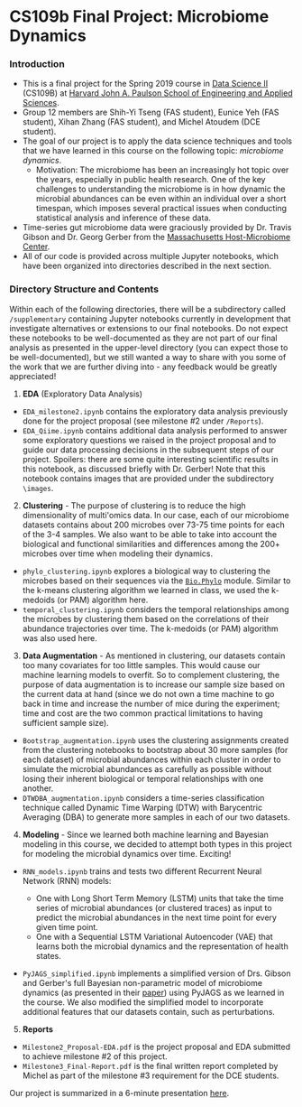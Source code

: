 # CS109b Final Project: Microbiome Dynamics

### Introduction
- This is a final project for the Spring 2019 course in [Data Science II](https://harvard-iacs.github.io/2019-CS109B) (CS109B) at [Harvard John A. Paulson School of Engineering and Applied Sciences](https://iacs.seas.harvard.edu).
- Group 12 members are Shih-Yi Tseng (FAS student), Eunice Yeh (FAS student), Xihan Zhang (FAS student), and Michel Atoudem (DCE student). 
- The goal of our project is to apply the data science techniques and tools that we have learned in this course on the following topic: *microbiome dynamics*.
  + Motivation: The microbiome has been an increasingly hot topic over the years, especially in public health research. One of the key challenges to understanding the microbiome is in how dynamic the microbial abundances can be even within an individual over a short timespan, which imposes several practical issues when conducting statistical analysis and inference of these data.
- Time-series gut microbiome data were graciously provided by Dr. Travis Gibson and Dr. Georg Gerber from the [Massachusetts Host-Microbiome Center](https://metagenomics.partners.org).
- All of our code is provided across multiple Jupyter notebooks, which have been organized into directories described in the next section.

### Directory Structure and Contents
Within each of the following directories, there will be a subdirectory called `/supplementary` containing Jupyter notebooks currently in development that investigate alternatives or extensions to our final notebooks. Do not expect these notebooks to be well-documented as they are not part of our final analysis as presented in the upper-level directory (you can expect those to be well-documented), but we still wanted a way to share with you some of the work that we are further diving into - any feedback would be greatly appreciated!

1. __EDA__ (Exploratory Data Analysis)
  - `EDA_milestone2.ipynb` contains the exploratory data analysis previously done for the project proposal (see milestone #2 under `/Reports`). 
  - `EDA_Qiime.ipynb` contains additional data analysis performed to answer some exploratory questions we raised in the project proposal and to guide our data processing decisions in the subsequent steps of our project. Spoilers: there are some quite interesting scientific results in this notebook, as discussed briefly with Dr. Gerber! Note that this notebook contains images that are provided under the subdirectory `\images`.

2. __Clustering__ - The purpose of clustering is to reduce the high dimensionality of multi'omics data. In our case, each of our microbiome datasets contains about 200 microbes over 73-75 time points for each of the 3-4 samples. We also want to be able to take into account the biological and functional similarities and differences among the 200+ microbes over time when modeling their dynamics.

  - `phylo_clustering.ipynb` explores a biological way to clustering the microbes based on their sequences via the [`Bio.Phylo`](https://biopython.org/wiki/Phylo) module. Similar to the k-means clustering algorithm we learned in class, we used the k-medoids (or PAM) algorithm here.
  - `temporal_clustering.ipynb` considers the temporal relationships among the microbes by clustering them based on the correlations of their abundance trajectories over time. The k-medoids (or PAM) algorithm was also used here.

3. __Data Augmentation__ - As mentioned in clustering, our datasets contain too many covariates for too little samples. This would cause our machine learning models to overfit. So to complement clustering, the purpose of data augmentation is to increase our sample size based on the current data at hand (since we do not own a time machine to go back in time and increase the number of mice during the experiment; time and cost are the two common practical limitations to having sufficient sample size).

  - `Bootstrap_augmentation.ipynb` uses the clustering assignments created from the clustering notebooks to bootstrap about 30 more samples (for each dataset) of microbial abundances within each cluster in order to simulate the microbial abundances as carefully as possible without losing their inherent biological or temporal relationships with one another.
  - `DTWDBA_augmentation.ipynb` considers a time-series classification technique called Dynamic Time Warping (DTW) with Barycentric Averaging (DBA) to generate more samples in each of our two datasets.
  
4. __Modeling__ - Since we learned both machine learning and Bayesian modeling in this course, we decided to attempt both types in this project for modeling the microbial dynamics over time. Exciting!

  - `RNN_models.ipynb` trains and tests two different Recurrent Neural Network (RNN) models:
    + One with Long Short Term Memory (LSTM) units that take the time series of microbial abundances (or clustered traces) as input to predict the microbial abundances in the next time point for every given time point.
    + One with a Sequential LSTM Variational Autoencoder (VAE) that learns both the microbial dynamics and the representation of health states.
     
  - `PyJAGS_simplified.ipynb` implements a simplified version of Drs. Gibson and Gerber's full Bayesian non-parametric model of microbiome dynamics (as presented in their [paper](https://arxiv.org/abs/1805.04591)) using PyJAGS as we learned in the course. We also modified the simplified model to incorporate additional features that our datasets contain, such as perturbations.

5. __Reports__
  - `Milestone2_Proposal-EDA.pdf` is the project proposal and EDA submitted to achieve milestone #2 of this project.
  - `Milestone3_Final-Report.pdf` is the final written report completed by Michel as part of the milestone #3 requirement for the DCE students.


Our project is summarized in a 6-minute presentation [here](https://docs.google.com/presentation/d/1vdqMISQLsjKAlXUCjdU0ueCAjJRDKy0dXQw5otXvcqk/edit?usp=sharing).
